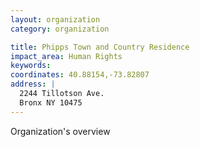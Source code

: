 ```yaml
---
layout: organization
category: organization

title: Phipps Town and Country Residence
impact_area: Human Rights
keywords: 
coordinates: 40.88154,-73.82807
address: |
  2244 Tillotson Ave.
  Bronx NY 10475
---
```

Organization's overview
